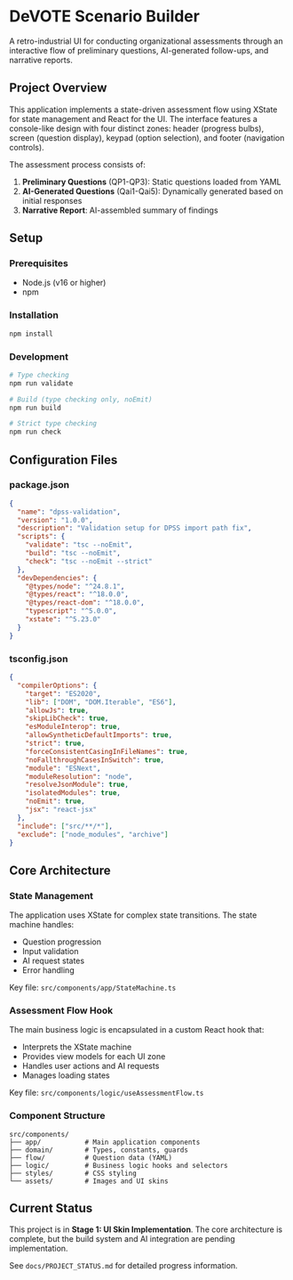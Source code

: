 # DeVOTE Scenario Builder

A retro-industrial UI for conducting organizational assessments through an interactive flow of preliminary questions, AI-generated follow-ups, and narrative reports.

## Project Overview

This application implements a state-driven assessment flow using XState for state management and React for the UI. The interface features a console-like design with four distinct zones: header (progress bulbs), screen (question display), keypad (option selection), and footer (navigation controls).

The assessment process consists of:
1. **Preliminary Questions** (QP1-QP3): Static questions loaded from YAML
2. **AI-Generated Questions** (Qai1-Qai5): Dynamically generated based on initial responses
3. **Narrative Report**: AI-assembled summary of findings

## Setup

### Prerequisites
- Node.js (v16 or higher)
- npm

### Installation
```bash
npm install
```

### Development
```bash
# Type checking
npm run validate

# Build (type checking only, noEmit)
npm run build

# Strict type checking
npm run check
```

## Configuration Files

### package.json
```json
{
  "name": "dpss-validation",
  "version": "1.0.0",
  "description": "Validation setup for DPSS import path fix",
  "scripts": {
    "validate": "tsc --noEmit",
    "build": "tsc --noEmit",
    "check": "tsc --noEmit --strict"
  },
  "devDependencies": {
    "@types/node": "^24.8.1",
    "@types/react": "^18.0.0",
    "@types/react-dom": "^18.0.0",
    "typescript": "^5.0.0",
    "xstate": "^5.23.0"
  }
}
```

### tsconfig.json
```json
{
  "compilerOptions": {
    "target": "ES2020",
    "lib": ["DOM", "DOM.Iterable", "ES6"],
    "allowJs": true,
    "skipLibCheck": true,
    "esModuleInterop": true,
    "allowSyntheticDefaultImports": true,
    "strict": true,
    "forceConsistentCasingInFileNames": true,
    "noFallthroughCasesInSwitch": true,
    "module": "ESNext",
    "moduleResolution": "node",
    "resolveJsonModule": true,
    "isolatedModules": true,
    "noEmit": true,
    "jsx": "react-jsx"
  },
  "include": ["src/**/*"],
  "exclude": ["node_modules", "archive"]
}
```

## Core Architecture

### State Management
The application uses XState for complex state transitions. The state machine handles:
- Question progression
- Input validation
- AI request states
- Error handling

Key file: `src/components/app/StateMachine.ts`

### Assessment Flow Hook
The main business logic is encapsulated in a custom React hook that:
- Interprets the XState machine
- Provides view models for each UI zone
- Handles user actions and AI requests
- Manages loading states

Key file: `src/components/logic/useAssessmentFlow.ts`

### Component Structure
```
src/components/
├── app/           # Main application components
├── domain/        # Types, constants, guards
├── flow/          # Question data (YAML)
├── logic/         # Business logic hooks and selectors
├── styles/        # CSS styling
└── assets/        # Images and UI skins
```

## Current Status

This project is in **Stage 1: UI Skin Implementation**. The core architecture is complete, but the build system and AI integration are pending implementation.

See `docs/PROJECT_STATUS.md` for detailed progress information.
